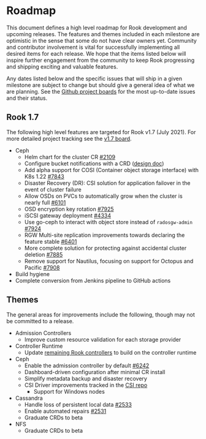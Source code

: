 # Roadmap

This document defines a high level roadmap for Rook development and upcoming releases.
The features and themes included in each milestone are optimistic in the sense that some do not have clear owners yet.
Community and contributor involvement is vital for successfully implementing all desired items for each release.
We hope that the items listed below will inspire further engagement from the community to keep Rook progressing and shipping exciting and valuable features.

Any dates listed below and the specific issues that will ship in a given milestone are subject to change but should give a general idea of what we are planning.
See the [Github project boards](https://github.com/rook/rook/projects) for the most up-to-date issues and their status.


## Rook 1.7

The following high level features are targeted for Rook v1.7 (July 2021). For more detailed project tracking see the [v1.7 board](https://github.com/rook/rook/projects/21).

* Ceph
  * Helm chart for the cluster CR [#2109](https://github.com/rook/rook/issues/2109)
  * Configure bucket notifications with a CRD ([design doc](https://github.com/rook/rook/blob/master/design/ceph/object/ceph-bucket-notification-crd.md))
  * Add alpha support for COSI (Container object storage interface) with K8s 1.22 [#7843](https://github.com/rook/rook/issues/7843)
  * Disaster Recovery (DR): CSI solution for application failover in the event of cluster failure
  * Allow OSDs on PVCs to automatically grow when the cluster is nearly full [#6101](https://github.com/rook/rook/issues/6101)
  * OSD encryption key rotation [#7925](https://github.com/rook/rook/issues/7925)
  * iSCSI gateway deployment [#4334](https://github.com/rook/rook/issues/4334)
  * Use go-ceph to interact with object store instead of `radosgw-admin` [#7924](https://github.com/rook/rook/issues/7924)
  * RGW Multi-site replication improvements towards declaring the feature stable [#6401](https://github.com/rook/rook/issues/6401)
  * More complete solution for protecting against accidental cluster deletion [#7885](https://github.com/rook/rook/pull/7885)
  * Remove support for Nautilus, focusing on support for Octopus and Pacific [#7908](https://github.com/rook/rook/issues/7908)
 * Build hygiene
  * Complete conversion from Jenkins pipeline to GitHub actions

## Themes

The general areas for improvements include the following, though may not be committed to a release.

* Admission Controllers
  * Improve custom resource validation for each storage provider
* Controller Runtime
  * Update [remaining Rook controllers](https://github.com/rook/rook/issues?q=is%3Aissue+is%3Aopen+%22controller+runtime%22+label%3Areliability+) to build on the controller runtime
* Ceph
  * Enable the admission controller by default [#6242](https://github.com/rook/rook/issues/6242)
  * Dashboard-driven configuration after minimal CR install
  * Simplify metadata backup and disaster recovery
  * CSI Driver improvements tracked in the [CSI repo](https://github.com/ceph/ceph-csi)
    * Support for Windows nodes
* Cassandra
  * Handle loss of persistent local data [#2533](https://github.com/rook/rook/issues/2533)
  * Enable automated repairs [#2531](https://github.com/rook/rook/issues/2531)
  * Graduate CRDs to beta
* NFS
  * Graduate CRDs to beta
